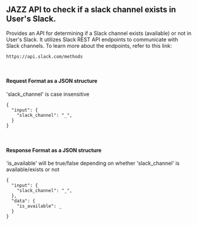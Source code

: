 ## JAZZ API to check if a slack channel exists in User's Slack.
Provides an API for determining if a Slack channel exists (available) or not in User's Slack.
It utilizes Slack REST API endpoints to communicate with Slack channels. To learn more about the endpoints, refer to this link:
```
https://api.slack.com/methods
```

<br />

#### Request Format as a JSON structure
'slack_channel' is case insensitive
```
{
  "input": {
    "slack_channel": "_",
  }
}
```

<br />

#### Response Format as a JSON structure
'is_available' will be true/false depending on whether 'slack_channel' is available/exists or not
```
{
  "input": {
    "slack_channel": "_",
  },
  "data": {
    "is_available": _
  }
}
```
